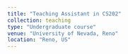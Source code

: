 ```yaml
---
title: "Teaching Assistant in CS202"
collection: teaching
type: "Undergraduate course"
venue: "University of Nevada, Reno"
location: "Reno, US"
---
```

